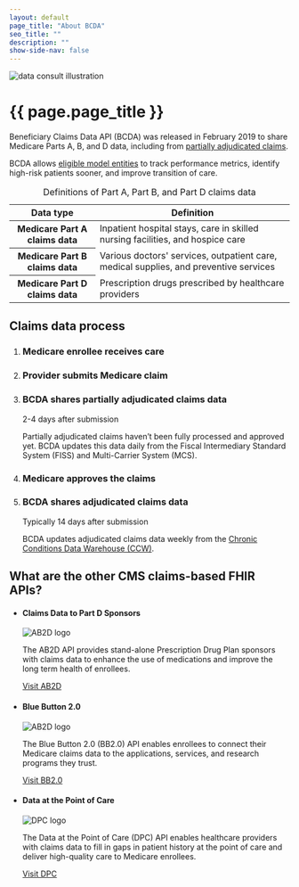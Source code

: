 ```yaml
---
layout: default
page_title: "About BCDA"
seo_title: ""
description: ""
show-side-nav: false
---
```


<div class="grid-row grid-gap-4 flex-align-center">
  <div class="tablet:grid-col-5 tablet:order-2 margin-y-2">
    <img src="{{ '/assets/img/data-consult.svg' | relative_url }}" alt="data consult illustration" class="padding-x-4"/>
  </div>
  <div class="tablet:grid-col tablet:order-1" >
    <h1>{{ page.page_title }}</h1>
    <p>
        Beneficiary Claims Data API (BCDA) was released in February 2019 to share Medicare Parts A, B, and D data, including from <a href="{{ '/partially-adjudicated-claims-data.html' | relative_url }}">partially adjudicated claims</a>.
    </p>
    <p>
        BCDA allows <a href="{{ '/index.html#eligible-model-entities' | relative_url }}">eligible model entities</a> to track performance metrics, identify high-risk patients sooner, and improve transition of care.
    </p>
  </div>
</div>

<table class="usa-table usa-table--borderless usa-table--stacked">
  <caption class="usa-sr-only">Definitions of Part A, Part B, and Part D claims data</caption>
  <thead>
    <tr>
      <th scope="col">Data type</th>
      <th scope="col">Definition</th>
    </tr>
  </thead>
  <tbody>
    <tr>
      <th scope="row">Medicare Part A claims data</th>
      <td>
        Inpatient hospital stays, care in skilled nursing facilities, and hospice care
      </td>
    </tr>
    <tr>
      <th scope="row">Medicare Part B claims data</th>
      <td>
        Various doctors' services, outpatient care, medical supplies, and preventive services
      </td>
    </tr>
    <tr>
      <th scope="row">Medicare Part D claims data</th>
      <td>
        Prescription drugs prescribed by healthcare providers          
      </td>
    </tr>
  </tbody>
</table>

## Claims data process

  <ol class="usa-process-list margin-top-2 about-process-list">
      <li class="usa-process-list__item about-connector">
          <h3 class="usa-process-list__heading">Medicare enrollee receives care</h3>
      </li>
      <li class="usa-process-list__item">
          <h3 class="usa-process-list__heading">Provider submits Medicare claim</h3>
      </li>
      <li class="usa-process-list__item">
          <h3 class="usa-process-list__heading">BCDA shares partially adjudicated claims data </h3>
          <p class="usa-intro font-ui-md text-bold text-italic text-base margin-top-1">2-4 days after submission</p>
          <p>
            Partially adjudicated claims haven’t been fully processed and approved yet. BCDA updates this data daily from the Fiscal Intermediary Standard System (FISS) and Multi-Carrier System (MCS). 
          </p>
      </li>
      <li class="usa-process-list__item">
          <h3 class="usa-process-list__heading">Medicare approves the claims</h3>
      </li>
        <li class="usa-process-list__item about-final-item">
          <h3 class="usa-process-list__heading">BCDA shares adjudicated claims data </h3>
          <p class="usa-intro font-ui-md text-bold text-italic text-base margin-top-1">Typically 14 days after submission</p>
          <p>
            BCDA updates adjudicated claims data weekly from the <a href="https://www2.ccwdata.org/web/guest/home" target="_blank" rel="noopener noreferrer">Chronic Conditions Data Warehouse (CCW)</a>.
          </p>
      </li> 
  </ol>

## What are the other CMS claims-based FHIR APIs?

<ul class="usa-card-group flex-justify-center padding-y-4">
    <li class="usa-card tablet:grid-col-6 desktop:grid-col-4">
      <div class="usa-card__container">
        <div class="usa-card__header">
          <h4 class="usa-card__heading">Claims Data to Part D Sponsors</h4>
        </div>
        <div class="usa-card__media usa-card__media--inset">
          <div class="usa-card__img text-center">
            <img
              src="{{ '/assets/img/logo-ab2d-sm.svg' | relative_url }}"
              alt="AB2D logo"
              class="maxw-15 margin-x-auto"
            />
          </div>
        </div>
        <div class="usa-card__body">
          <p>
            The AB2D API provides stand-alone Prescription Drug Plan sponsors with claims data to enhance the use of medications and improve the long term health of enrollees.
          </p>
        </div>
        <div class="usa-card__footer">
          <a href="https://ab2d.cms.gov/" target="_blank" rel="noopener noreferrer" class="usa-button">Visit AB2D</a>
        </div>
      </div>
  </li>
      <li class="usa-card tablet:grid-col-6 desktop:grid-col-4">
      <div class="usa-card__container">
        <div class="usa-card__header">
          <h4 class="usa-card__heading">Blue Button 2.0</h4>
        </div>
        <div class="usa-card__media usa-card__media--inset">
          <div class="usa-card__img text-center">
            <img
              src="{{ '/assets/img/logo-bluebutton.svg' | relative_url }}"
              alt="AB2D logo"
              class="maxw-15 margin-x-auto"
            />
          </div>
        </div>
        <div class="usa-card__body">
          <p>
            The Blue Button 2.0 (BB2.0) API enables enrollees to connect their Medicare claims data to the applications, services, and research programs they trust.
          </p>
        </div>
        <div class="usa-card__footer">
          <a href="https://bluebutton.cms.gov/" target="_blank" rel="noopener noreferrer" class="usa-button">Visit BB2.0</a>
        </div>
      </div>
  </li>
      <li class="usa-card tablet:grid-col-6 desktop:grid-col-4">
      <div class="usa-card__container">
        <div class="usa-card__header">
          <h4 class="usa-card__heading">Data at the Point of Care</h4>
        </div>
        <div class="usa-card__media usa-card__media--inset">
          <div class="usa-card__img text-center">
            <img
              src="{{ '/assets/img/logo-dpc.svg' | relative_url }}"
              alt="DPC logo"
              class="maxw-15 margin-x-auto"
            />
          </div>
        </div>
        <div class="usa-card__body">
          <p>
            The Data at the Point of Care (DPC) API enables healthcare providers with claims data to fill in gaps in patient history at the point of care and deliver high-quality care to Medicare enrollees.
          </p>
        </div>
        <div class="usa-card__footer">
          <a href="https://dpc.cms.gov/" target="_blank" rel="noopener noreferrer" class="usa-button">Visit DPC</a>
        </div>
      </div>
  </li>
</ul>

